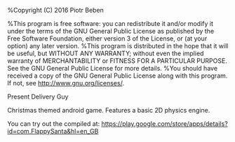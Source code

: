%Copyright (C) 2016 Piotr Beben

%This program is free software: you can redistribute it and/or modify it under the terms of the GNU General Public License as published by the Free Software Foundation, either version 3 of the License, or (at your option) any later version.
%This program is distributed in the hope that it will be useful, but WITHOUT ANY WARRANTY; without even the implied warranty of MERCHANTABILITY or FITNESS FOR A PARTICULAR PURPOSE. See the GNU General Public License for more details.
%You should have received a copy of the GNU General Public License along with this program. If not, see http://www.gnu.org/licenses/.




Present Delivery Guy

Christmas themed android game. Features a basic 2D physics engine.

You can try out the compiled at: https://play.google.com/store/apps/details?id=com.FlappySanta&hl=en_GB
